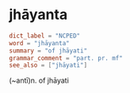 # jhāyanta

``` toml
dict_label = "NCPED"
word = "jhāyanta"
summary = "of jhāyati"
grammar_comment = "part. pr. mf"
see_also = ["jhāyati"]
```

(\~antī)n. of jhāyati

